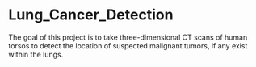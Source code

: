 # Lung_Cancer_Detection

The goal of this project is to take three-dimensional CT scans of human torsos 
to detect the location of suspected malignant tumors, if any exist within the lungs.
